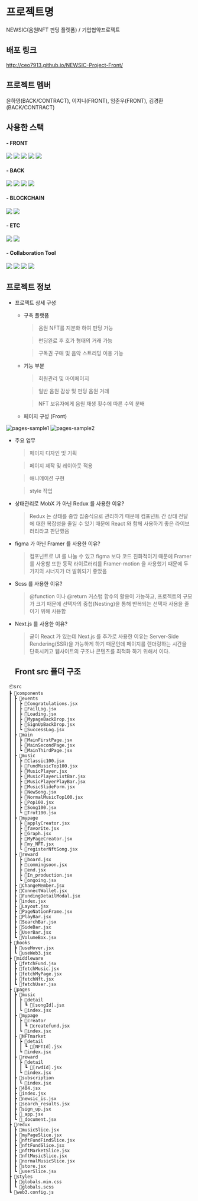 # 프로젝트명 
NEWSIC(음원NFT 펀딩 플렛폼) / 기업협약프로젝트
 
## 배포 링크
http://ceo7913.github.io/NEWSIC-Project-Front/

## 프로젝트 멤버
윤하영(BACK/CONTRACT), 이지니(FRONT), 임준우(FRONT), 김경환(BACK/CONTRACT)

## 사용한 스택
<h4>- FRONT</h4>
<span>
<img src="https://img.shields.io/badge/react-61DAFB?style=for-the-badge&logo=react&logoColor=black">
<img src="https://img.shields.io/badge/redux-764ABC?style=for-the-badge&logo=redux&logoColor=white">
<img src="https://img.shields.io/badge/next.js-000000?style=for-the-badge&logo=next.js&logoColor=white">
<img src="https://img.shields.io/badge/FRAMER-007396?style=for-the-badge&logo=Framer&logoColor=white">
<img src="https://img.shields.io/badge/sass-CC6699?style=for-the-badge&logo=sass&logoColor=white"></span>

<h4>- BACK</h4>
<span>
<img src="https://img.shields.io/badge/TypeScript-3178C6?style=for-the-badge&logo=TypeScript&logoColor=white">
<img src="https://img.shields.io/badge/mysql-4479A1?style=for-the-badge&logo=mysql&logoColor=white">
<img src="https://img.shields.io/badge/nestjs-E0234E?style=for-the-badge&logo=nestjs&logoColor=white">
<img src="https://img.shields.io/badge/prisma-2D3748?style=for-the-badge&logo=prisma&logoColor=white"></span>

<h4>- BLOCKCHAIN</h4>
<span>
<img src="https://img.shields.io/badge/Solidity-363636?style=for-the-badge&logo=Solidity&logoColor=white">
<img src="https://img.shields.io/badge/Ethereum-3C3C3D?style=for-the-badge&logo=Ethereum&logoColor=white">

<h4>- ETC</h4>
<span>
<img src="https://img.shields.io/badge/AmazonAWS-FF9900?style=for-the-badge&logo=AmazonAWS&logoColor=white">
<img src="https://img.shields.io/badge/Metamask-E57000?style=for-the-badge&logo=&logoColor=white">
</span>

<h4>- Collaboration Tool</h4>
<span>
<img src="https://img.shields.io/badge/github.io-181717?style=for-the-badge&logo=github&logoColor=white">
<img src="https://img.shields.io/badge/notion-000000?style=for-the-badge&logo=notion&logoColor=white">
<img src="https://img.shields.io/badge/Trello-0052CC?style=for-the-badge&logo=Trello&logoColor=white">
<img src="https://img.shields.io/badge/slack-4A154B?style=for-the-badge&logo=slack&logoColor=white">
</span>

## 프로젝트 정보
- 프로젝트 상세 구성
  - 구축 플랫폼
    > 음원 NFT를 지분화 하여 펀딩 가능
    
    > 펀딩완료 후 호가 형태의 거래 가능
    
    > 구독권 구매 및 음악 스트리밍 이용 가능
    
  - 기능 부분
    > 회원관리 및 마이페이지
    
    > 일반 음원 감상 및 펀딩 음원 거래
    
    > NFT 보유자에게 음원 재생 횟수에 따른 수익 분배
    
  - 페이지 구성 (Front)
 <img src="https://user-images.githubusercontent.com/106497516/225568363-6726343d-f410-4af8-973e-e48de62c7573.png" alt="pages-sample1">
<img src="https://user-images.githubusercontent.com/106497516/225568713-8026aa57-48f1-42fd-8707-73a2d1ba148e.png" alt="pages-sample2">   
      
- 주요 업무
  > 페이지 디자인 및 기획
  
  > 페이지 제작 및 레이아웃 적용
  
  > 애니메이션 구현
  
  > style 작업
      
- 상태관리로 MobX 가 아닌 Redux 를 사용한 이유?  
  > Redux 는 상태를 중앙 집중식으로 관리하기 때문에 컴포넌트 간 상태 전달에 대한 복잡성을 줄일 수 있기 때문에 React 와 함께 사용하기 좋은 라이브러리라고 판단했음

- figma 가 아닌 Framer 를 사용한 이유? 
  > 컴포넌트로 UI 를 나눌 수 있고 figma 보다 코드 친화적이기 때문에 Framer 를 사용함 또한 동작 라이르러리를 Framer-motion 을 사용했기 때문에 두 가지의 시너지가 더 발휘되기 좋았음
  
- Scss 를 사용한 이유?
  > @function 이나 @return 커스텀 함수의 활용이 가능하고, 프로젝트의 규모가 크기 때문에 선택자의 중첩(Nesting)을 통해 반복되는 선택자 사용을 줄이기 위해 사용함

- Next.js 를 사용한 이유? 
  > 굳이 React 가 있는데 Next.js 를 추가로 사용한 이유는 Server-Side Rendering(SSR)을 가능하게 하기 때문인데 페이지를 렌더링하는 시간을 단축시키고 웹사이트의 구조나 콘텐츠를 최적화 하기 위해서 이다.
  
  ## Front src 폴더 구조 
  
```
 📦src
 ┣ 📂components
 ┃ ┣ 📂events
 ┃ ┃ ┣ 📜Congratulations.jsx
 ┃ ┃ ┣ 📜FailLog.jsx
 ┃ ┃ ┣ 📜Loading.jsx
 ┃ ┃ ┣ 📜MypageBackDrop.jsx
 ┃ ┃ ┣ 📜SignUpBackDrop.jsx
 ┃ ┃ ┗ 📜SuccessLog.jsx
 ┃ ┣ 📂main
 ┃ ┃ ┣ 📜MainFirstPage.jsx
 ┃ ┃ ┣ 📜MainSecondPage.jsx
 ┃ ┃ ┗ 📜MainThirdPage.jsx
 ┃ ┣ 📂music
 ┃ ┃ ┣ 📜Classic100.jsx
 ┃ ┃ ┣ 📜FundMusicTop100.jsx
 ┃ ┃ ┣ 📜MusicPlayer.jsx
 ┃ ┃ ┣ 📜MusicPlayerListBar.jsx
 ┃ ┃ ┣ 📜MusicPlayerPlayBar.jsx
 ┃ ┃ ┣ 📜MusicSlideForm.jsx
 ┃ ┃ ┣ 📜NewSong.jsx
 ┃ ┃ ┣ 📜NormalMusicTop100.jsx
 ┃ ┃ ┣ 📜Pop100.jsx
 ┃ ┃ ┣ 📜Song100.jsx
 ┃ ┃ ┗ 📜Trot100.jsx
 ┃ ┣ 📂mypage
 ┃ ┃ ┣ 📜applyCreator.jsx
 ┃ ┃ ┣ 📜favorite.jsx
 ┃ ┃ ┣ 📜Graph.jsx
 ┃ ┃ ┣ 📜MyPageCreator.jsx
 ┃ ┃ ┣ 📜my_NFT.jsx
 ┃ ┃ ┗ 📜registerNftSong.jsx
 ┃ ┣ 📂reward
 ┃ ┃ ┣ 📜board.jsx
 ┃ ┃ ┣ 📜commingsoon.jsx
 ┃ ┃ ┣ 📜end.jsx
 ┃ ┃ ┣ 📜In_production.jsx
 ┃ ┃ ┗ 📜ongoing.jsx
 ┃ ┣ 📜ChangeMember.jsx
 ┃ ┣ 📜ConnectWallet.jsx
 ┃ ┣ 📜FundingDetailModal.jsx
 ┃ ┣ 📜index.jsx
 ┃ ┣ 📜Layout.jsx
 ┃ ┣ 📜PageNationFrame.jsx
 ┃ ┣ 📜PlayBar.jsx
 ┃ ┣ 📜SearchBar.jsx
 ┃ ┣ 📜SideBar.jsx
 ┃ ┣ 📜UserBar.jsx
 ┃ ┗ 📜VolumeBox.jsx
 ┣ 📂hooks
 ┃ ┣ 📜useHover.jsx
 ┃ ┗ 📜useWeb3.jsx
 ┣ 📂middleware
 ┃ ┣ 📜fetchFund.jsx
 ┃ ┣ 📜fetchMusic.jsx
 ┃ ┣ 📜fetchMyPage.jsx
 ┃ ┣ 📜fetchNft.jsx
 ┃ ┗ 📜fetchUser.jsx
 ┣ 📂pages
 ┃ ┣ 📂music
 ┃ ┃ ┣ 📂detail
 ┃ ┃ ┃ ┗ 📜[songId].jsx
 ┃ ┃ ┗ 📜index.jsx
 ┃ ┣ 📂mypage
 ┃ ┃ ┣ 📂creator
 ┃ ┃ ┃ ┗ 📜createfund.jsx
 ┃ ┃ ┗ 📜index.jsx
 ┃ ┣ 📂NFTmarket
 ┃ ┃ ┣ 📂detail
 ┃ ┃ ┃ ┗ 📜[NFTId].jsx
 ┃ ┃ ┗ 📜index.jsx
 ┃ ┣ 📂reward
 ┃ ┃ ┣ 📂detail
 ┃ ┃ ┃ ┗ 📜[rwdId].jsx
 ┃ ┃ ┗ 📜index.jsx
 ┃ ┣ 📂subscription
 ┃ ┃ ┗ 📜index.jsx
 ┃ ┣ 📜404.jsx
 ┃ ┣ 📜index.jsx
 ┃ ┣ 📜newsic_is.jsx
 ┃ ┣ 📜search_results.jsx
 ┃ ┣ 📜sign_up.jsx
 ┃ ┣ 📜_app.jsx
 ┃ ┗ 📜_document.jsx
 ┣ 📂redux
 ┃ ┣ 📜musicSlice.jsx
 ┃ ┣ 📜myPageSlice.jsx
 ┃ ┣ 📜nftFundFindSlice.jsx
 ┃ ┣ 📜nftFundSlice.jsx
 ┃ ┣ 📜nftMarketSlice.jsx
 ┃ ┣ 📜nftMusicSlice.jsx
 ┃ ┣ 📜normalMusicSlice.jsx
 ┃ ┣ 📜store.jsx
 ┃ ┗ 📜userSlice.jsx
 ┣ 📂styles
 ┃ ┣ 📜globals.min.css
 ┃ ┗ 📜globals.scss
 ┗ 📜web3.config.js
```
